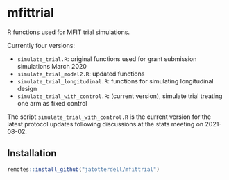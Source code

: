 # mfittrial

R functions used for MFIT trial simulations.

Currently four versions:

- `simulate_trial.R`: original functions used for grant submission simulations March 2020
- `simulate_trial_model2.R`: updated functions
- `simulate_trial_longitudinal.R`: functions for simulating longitudinal design
- `simulate_trial_with_control.R`: (current version), simulate trial treating one arm as fixed control

The script `simulate_trial_with_control.R` is the current version 
for the latest protocol updates following discussions at the stats meeting on 2021-08-02.

## Installation

```r
remotes::install_github("jatotterdell/mfittrial")
```
